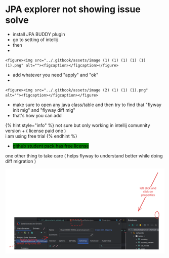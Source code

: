 # JPA explorer not showing issue solve

* install JPA BUDDY plugin
* go to setting of intellij
* then
*

    <figure><img src="../.gitbook/assets/image (1) (1) (1) (1) (1) (1).png" alt=""><figcaption></figcaption></figure>
* add whatever you need "apply" and "ok"
*

    <figure><img src="../.gitbook/assets/image (2) (1) (1) (1).png" alt=""><figcaption></figcaption></figure>
* make sure to open any java class/table and then try to find that "flyway init mig" and "flyway diff mig"
* that's how you can add

{% hint style="info" %}
not sure but only working in intellij comunnity version + ( license paid one )\
i am using free trial
{% endhint %}

* <mark style="background-color:green;">github student pack has free license</mark>



one other thing to take care ( helps flyway to understand better while doing diff migration )

<img src="../.gitbook/assets/file.excalidraw.svg" alt="" class="gitbook-drawing">
